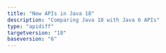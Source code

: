 ```yaml
---
title: "New APIs in Java 18"
description: "Comparing Java 18 with Java 6 APIs"
type: "apidiff"
targetversion: "18"
baseversion: "6"
---
```

